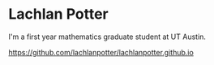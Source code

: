 # Lachlan Potter

I'm a first year mathematics graduate student at UT Austin.


https://github.com/lachlanpotter/lachlanpotter.github.io
